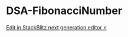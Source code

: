 # DSA-FibonacciNumber

[Edit in StackBlitz next generation editor ⚡️](https://stackblitz.com/~/github.com/TravisLau92/DSA-FibonacciNumber)